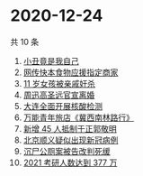 # 2020-12-24

共 10 条

<!-- BEGIN ZHIHUSEARCH -->
<!-- 最后更新时间 Thu Dec 24 2020 07:16:58 GMT+0800 (CST) -->
1. [小丑竟是我自己](https://www.zhihu.com/search?q=小丑竟是我自己)
1. [网传快本食物应援指定商家](https://www.zhihu.com/search?q=快乐大本营)
1. [11 岁女孩被亲戚奸杀](https://www.zhihu.com/search?q=女孩被亲戚奸杀)
1. [周迅高圣远官宣离婚](https://www.zhihu.com/search?q=周迅高圣远)
1. [大连全面开展核酸检测](https://www.zhihu.com/search?q=大连疫情)
1. [万能青年旅店《冀西南林路行》](https://www.zhihu.com/search?q=万能青年旅店)
1. [新增 45 人抵制于正郭敬明](https://www.zhihu.com/search?q=于正郭敬明)
1. [北京顺义疑似出现新冠病例](https://www.zhihu.com/search?q=北京顺义疫情)
1. [沉尸公厕案被告改判死缓](https://www.zhihu.com/search?q=沉尸公厕案)
1. [2021 考研人数达到 377 万](https://www.zhihu.com/search?q=考研人数)
<!-- END ZHIHUSEARCH -->
